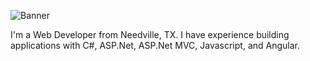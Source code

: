 ![Banner](https://raw.githubusercontent.com/franciscog123/franciscog123/master/Intro-Banner-min.png)

I'm a Web Developer from Needville, TX. I have experience building applications with C#, ASP.Net, ASP.Net MVC, Javascript, and Angular.
<!--
**franciscog123/franciscog123** is a ✨ _special_ ✨ repository because its `README.md` (this file) appears on your GitHub profile.

Here are some ideas to get you started:

- 🔭 I’m currently working on ...
- 🌱 I’m currently learning ...
- 👯 I’m looking to collaborate on ...
- 🤔 I’m looking for help with ...
- 💬 Ask me about ...
- 📫 How to reach me: ...
- 😄 Pronouns: ...
- ⚡ Fun fact: ...
-->
